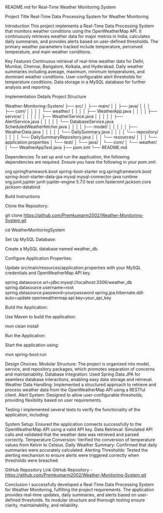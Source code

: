 README.md for Real-Time Weather Monitoring System

Project Title
Real-Time Data Processing System for Weather Monitoring

Introduction
This project implements a Real-Time Data Processing System that monitors weather conditions using the OpenWeatherMap API. It continuously retrieves weather data for major metros in India, calculates daily summaries, and provides alerts based on user-defined thresholds. The primary weather parameters tracked include temperature, perceived temperature, and main weather conditions.

Key Features
Continuous retrieval of real-time weather data for Delhi, Mumbai, Chennai, Bangalore, Kolkata, and Hyderabad.
Daily weather summaries including average, maximum, minimum temperatures, and dominant weather conditions.
User-configurable alert thresholds for temperature conditions.
Data storage in a MySQL database for further analysis and reporting.

Implementation Details
Project Structure

Weather-Monitoring-System/
├── src/
│   ├── main/
│   │   ├── java/
│   │   │   ├── com/
│   │   │   │   └── weather/
│   │   │   │       ├── WeatherApp.java
│   │   │   │       ├── service/
│   │   │   │       │   ├── WeatherService.java
│   │   │   │       │   ├── AlertService.java
│   │   │   │       │   └── DatabaseService.java
                            ScheduledWeatherfetcher.java
│   │   │   │       ├── model/
│   │   │   │       │   ├── WeatherData.java
│   │   │   │       │   └── DailySummary.java
│   │   │   │       └── repository/
│   │   │   │           └── DailySummaryRepository.java
│   │   │   └── resources/
│   │   │       └── application.properties
│   └── test/
│       └── java/
│           └── com/
│               └── weather/
│                   └── WeatherAppTest.java
├── pom.xml
└── README.md

Dependencies
To set up and run the application, the following dependencies are required. Ensure you have the following in your pom.xml:

<dependencies>
    <dependency>
        <groupId>org.springframework.boot</groupId>
        <artifactId>spring-boot-starter</artifactId>
    </dependency>
    <dependency>
        <groupId>org.springframework.boot</groupId>
        <artifactId>spring-boot-starter-data-jpa</artifactId>
    </dependency>
    <dependency>
        <groupId>mysql</groupId>
        <artifactId>mysql-connector-java</artifactId>
        <scope>runtime</scope>
    </dependency>
    <dependency>
        <groupId>org.junit.jupiter</groupId>
        <artifactId>junit-jupiter-engine</artifactId>
        <version>5.7.0</version>
        <scope>test</scope>
    </dependency>
    <dependency>
        <groupId>com.fasterxml.jackson.core</groupId>
        <artifactId>jackson-databind</artifactId>
    </dependency>
</dependencies>


Build Instructions

Clone the Repository:

git clone https://github.com/Premkumarm2002/Weather-Monitoring-System.git

cd WeatherMonitoringSystem

Set Up MySQL Database:

Create a MySQL database named weather_db.

Configure Application Properties:

Update src/main/resources/application.properties with your MySQL credentials and OpenWeatherMap API key.

spring.datasource.url=jdbc:mysql://localhost:3306/weather_db
spring.datasource.username=root
spring.datasource.password=yourpassword
spring.jpa.hibernate.ddl-auto=update
openweathermap.api.key=your_api_key

Build the Application:

Use Maven to build the application:

mvn clean install

Run the Application:

Start the application using:

mvn spring-boot:run

Design Choices:
Modular Structure: The project is organized into model, service, and repository packages, which promotes separation of concerns and maintainability.
Database Integration: Used Spring Data JPA for seamless database interactions, enabling easy data storage and retrieval.
Weather Data Handling: Implemented a structured approach to retrieve and process weather data from the OpenWeatherMap API using a RESTful client.
Alert System: Designed to allow user-configurable thresholds, providing flexibility based on user requirements.

Testing
I implemented several tests to verify the functionality of the application, including:

System Setup: Ensured the application connects successfully to the OpenWeatherMap API using a valid API key.
Data Retrieval: Simulated API calls and validated that the weather data was retrieved and parsed correctly.
Temperature Conversion: Verified the conversion of temperature values from Kelvin to Celsius.
Daily Weather Summary: Confirmed that daily summaries were accurately calculated.
Alerting Thresholds: Tested the alerting mechanism to ensure alerts were triggered correctly when thresholds were breached.

GitHub Repository Link
GitHub Repository - https://github.com/Premkumarm2002/Weather-Monitoring-System.git

Conclusion
I successfully developed a Real-Time Data Processing System for Weather Monitoring, fulfilling the project requirements. The application provides real-time updates, daily summaries, and alerts based on user-defined thresholds. Its modular structure and thorough testing ensure clarity, maintainability, and reliability.
